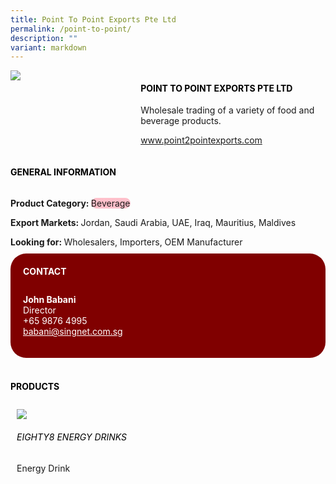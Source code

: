 ```yaml
---
title: Point To Point Exports Pte Ltd
permalink: /point-to-point/
description: ""
variant: markdown
---
```

<div class="flex-paragraph">
	<div style="display: flex; flex-wrap: wrap;" class="flex-container">
		<div style="flex: 1 1 40%; display: block;" class="card sgds">
			<img src="https://drive.google.com/u/0/uc?id=1FN8KCUFI4uUJWEBJ6LpAktDT6_YL8297&amp;export=download">
		</div>
		<div style="flex: 1 1 58%; display: block; margin-left: 3px" class="card-sgds">
			<h4 style="text-transform: uppercase; color: black;"><b>Point To Point Exports Pte Ltd</b></h4>
			<p>Wholesale trading of a variety of food and beverage products.</p>
			<p><a target="_blank" href="https://www.point2pointexports.com">www.point2pointexports.com</a></p>
		</div>
	</div>
</div>

<h4 style="text-transform: uppercase; color: black;">
	<b>General Information</b>
</h4>
<div style="display: flex; flex-wrap: wrap;" class="flex-container">
	<div style="flex: 1 1 65%; display: block; align-self: stretch" class="card sgds">
		<div class="flex-paragraph">
			<p>
				<b>Product Category: </b>
				<span style="background-color: pink; border-radius: 10px;">Beverage</span>
			</p>
			<p>
				<b>Export Markets: </b>Jordan, Saudi Arabia, UAE, Iraq, Mauritius, Maldives
			</p>
			<p style="margin-bottom: 10px;">
				<b>Looking for: </b>Wholesalers, Importers, OEM Manufacturer
			</p>
		</div>
	</div>
	<div style="flex: 1 1 35%; padding: 10px; display: block; background-color: maroon; border-radius: 25px; align-self: center;" class="card sgds">
		<h4 style="color: white; margin-top: 10px; margin-left: 10px;">CONTACT</h4>
		<div class="flex-paragraph">
			<p style="padding: 10px; color: white;">
				<b>John Babani</b>
				<br>Director<br>+65 9876 4995<br>
				<a style="color: white;" href="mailto:babani@singnet.com.sg">babani@singnet.com.sg</a>
			</p>
		</div>
	</div>
</div>
<br>
<h4 style="text-transform: uppercase; color: black;">
	<b>Products</b>
</h4>
<div style="display: flex; flex-wrap: wrap;">
	<div style="flex: 1 1 47%; margin: 10px; display: block;" class="card sgds">
		<div style="display: block;" class="flex-image">
			<img src="https://drive.google.com/u/0/uc?id=1MxswqX7o4l1NtB3wTRzYnHBmGD0tw63z&amp;export=download">
		</div>
		<div class="flex-paragraph">
			<h6 style="text-transform: uppercase; color: black;">EIGHTY8 Energy Drinks</h6>
			<p>Energy Drink</p>
		</div>
	</div>
</div>